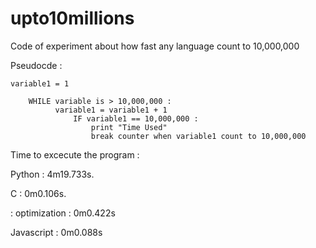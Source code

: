 # upto10millions
Code of experiment about how fast any language count to 10,000,000

Pseudocde :

    variable1 = 1
        
        WHILE variable is > 10,000,000 :
              variable1 = variable1 + 1
                  IF variable1 == 10,000,000 :
                      print "Time Used"
                      break counter when variable1 count to 10,000,000
                  


Time to excecute the program :

Python : 4m19.733s.

C : 0m0.106s.
  
  : optimization : 0m0.422s

Javascript : 0m0.088s
